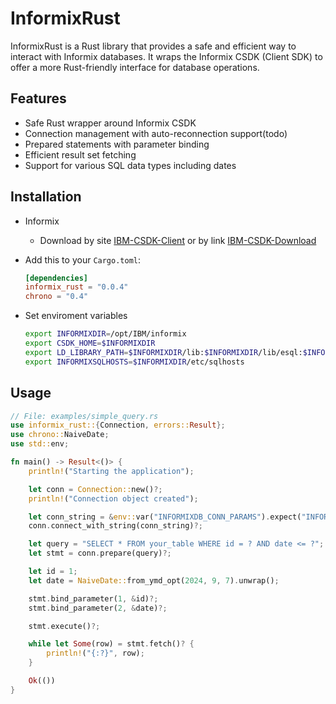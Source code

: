 # InformixRust
InformixRust is a Rust library that provides a safe and efficient way to interact with Informix databases. It wraps the Informix CSDK (Client SDK) to offer a more Rust-friendly interface for database operations.

## Features

- Safe Rust wrapper around Informix CSDK
- Connection management with auto-reconnection support(todo)
- Prepared statements with parameter binding
- Efficient result set fetching
- Support for various SQL data types including dates

## Installation
- Informix
    - Download by site [IBM-CSDK-Client] or by link [IBM-CSDK-Download]
- Add this to your `Cargo.toml`:

    ```toml
    [dependencies]
    informix_rust = "0.0.4"
    chrono = "0.4"
    ```
- Set enviroment variables
    ```sh
    export INFORMIXDIR=/opt/IBM/informix
    export CSDK_HOME=$INFORMIXDIR
    export LD_LIBRARY_PATH=$INFORMIXDIR/lib:$INFORMIXDIR/lib/esql:$INFORMIXDIR/lib/cli
    export INFORMIXSQLHOSTS=$INFORMIXDIR/etc/sqlhosts
    ```

## Usage


```rs
// File: examples/simple_query.rs
use informix_rust::{Connection, errors::Result};
use chrono::NaiveDate;
use std::env;

fn main() -> Result<()> {
    println!("Starting the application");

    let conn = Connection::new()?;
    println!("Connection object created");

    let conn_string = &env::var("INFORMIXDB_CONN_PARAMS").expect("INFORMIXDB_CONN_PARAMS must be set");
    conn.connect_with_string(conn_string)?;

    let query = "SELECT * FROM your_table WHERE id = ? AND date <= ?";
    let stmt = conn.prepare(query)?;

    let id = 1;
    let date = NaiveDate::from_ymd_opt(2024, 9, 7).unwrap();

    stmt.bind_parameter(1, &id)?;
    stmt.bind_parameter(2, &date)?;

    stmt.execute()?;

    while let Some(row) = stmt.fetch()? {
        println!("{:?}", row);
    }

    Ok(())
}
```

[IBM-CSDK-Client]: https://www.ibm.com/support/pages/informix-client-software-development-kit-client-sdk-and-informix-connect-system-requirements
[IBM-CSDK-Download]: https://ak-delivery04-mul.dhe.ibm.com/sar/CMA/IMA/09ybj/1/clientsdk.4.10.FC15.linux-x86_64.tar